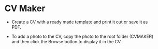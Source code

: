 # CV Maker

- Create a CV with a ready made template and print it out or save it as PDF.

- To add a photo to the CV, copy the photo to the root folder (CVMAKER) and then click the Browse botton to display it in the CV.